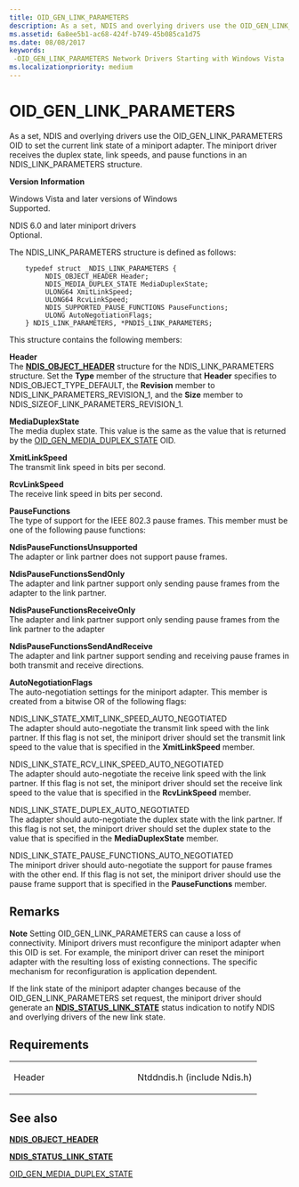 ```yaml
---
title: OID_GEN_LINK_PARAMETERS
description: As a set, NDIS and overlying drivers use the OID_GEN_LINK_PARAMETERS OID to set the current link state of a miniport adapter. The miniport driver receives the duplex state, link speeds, and pause functions in an NDIS_LINK_PARAMETERS structure.
ms.assetid: 6a8ee5b1-ac68-424f-b749-45b085ca1d75
ms.date: 08/08/2017
keywords: 
 -OID_GEN_LINK_PARAMETERS Network Drivers Starting with Windows Vista
ms.localizationpriority: medium
---
```


# OID\_GEN\_LINK\_PARAMETERS


As a set, NDIS and overlying drivers use the OID\_GEN\_LINK\_PARAMETERS OID to set the current link state of a miniport adapter. The miniport driver receives the duplex state, link speeds, and pause functions in an NDIS\_LINK\_PARAMETERS structure.

**Version Information**

<a href="" id="windows-vista-and-later-versions-of-windows"></a>Windows Vista and later versions of Windows  
Supported.

<a href="" id="ndis-6-0-and-later-miniport-drivers"></a>NDIS 6.0 and later miniport drivers  
Optional.

The NDIS\_LINK\_PARAMETERS structure is defined as follows:

```ManagedCPlusPlus
    typedef struct _NDIS_LINK_PARAMETERS {
         NDIS_OBJECT_HEADER Header;
         NDIS_MEDIA_DUPLEX_STATE MediaDuplexState;
         ULONG64 XmitLinkSpeed;
         ULONG64 RcvLinkSpeed;
         NDIS_SUPPORTED_PAUSE_FUNCTIONS PauseFunctions;
         ULONG AutoNegotiationFlags;
    } NDIS_LINK_PARAMETERS, *PNDIS_LINK_PARAMETERS;
```




This structure contains the following members:

<a href="" id="header"></a>**Header**  
The [**NDIS\_OBJECT\_HEADER**](https://docs.microsoft.com/windows-hardware/drivers/ddi/ntddndis/ns-ntddndis-_ndis_object_header) structure for the NDIS\_LINK\_PARAMETERS structure. Set the **Type** member of the structure that **Header** specifies to NDIS\_OBJECT\_TYPE\_DEFAULT, the **Revision** member to NDIS\_LINK\_PARAMETERS\_REVISION\_1, and the **Size** member to NDIS\_SIZEOF\_LINK\_PARAMETERS\_REVISION\_1.

<a href="" id="mediaduplexstate"></a>**MediaDuplexState**  
The media duplex state. This value is the same as the value that is returned by the [OID\_GEN\_MEDIA\_DUPLEX\_STATE](oid-gen-media-duplex-state.md) OID.

<a href="" id="xmitlinkspeed"></a>**XmitLinkSpeed**  
The transmit link speed in bits per second.

<a href="" id="rcvlinkspeed"></a>**RcvLinkSpeed**  
The receive link speed in bits per second.

<a href="" id="pausefunctions"></a>**PauseFunctions**  
The type of support for the IEEE 802.3 pause frames. This member must be one of the following pause functions:

<a href="" id="ndispausefunctionsunsupported"></a>**NdisPauseFunctionsUnsupported**  
The adapter or link partner does not support pause frames.

<a href="" id="ndispausefunctionssendonly"></a>**NdisPauseFunctionsSendOnly**  
The adapter and link partner support only sending pause frames from the adapter to the link partner.

<a href="" id="ndispausefunctionsreceiveonly"></a>**NdisPauseFunctionsReceiveOnly**  
The adapter and link partner support only sending pause frames from the link partner to the adapter

<a href="" id="ndispausefunctionssendandreceive"></a>**NdisPauseFunctionsSendAndReceive**  
The adapter and link partner support sending and receiving pause frames in both transmit and receive directions.

<a href="" id="autonegotiationflags"></a>**AutoNegotiationFlags**  
The auto-negotiation settings for the miniport adapter. This member is created from a bitwise OR of the following flags:

<a href="" id="ndis-link-state-xmit-link-speed-auto-negotiated"></a>NDIS\_LINK\_STATE\_XMIT\_LINK\_SPEED\_AUTO\_NEGOTIATED  
The adapter should auto-negotiate the transmit link speed with the link partner. If this flag is not set, the miniport driver should set the transmit link speed to the value that is specified in the **XmitLinkSpeed** member.

<a href="" id="ndis-link-state-rcv-link-speed-auto-negotiated"></a>NDIS\_LINK\_STATE\_RCV\_LINK\_SPEED\_AUTO\_NEGOTIATED  
The adapter should auto-negotiate the receive link speed with the link partner. If this flag is not set, the miniport driver should set the receive link speed to the value that is specified in the **RcvLinkSpeed** member.

<a href="" id="ndis-link-state-duplex-auto-negotiated"></a>NDIS\_LINK\_STATE\_DUPLEX\_AUTO\_NEGOTIATED  
The adapter should auto-negotiate the duplex state with the link partner. If this flag is not set, the miniport driver should set the duplex state to the value that is specified in the **MediaDuplexState** member.

<a href="" id="ndis-link-state-pause-functions-auto-negotiated"></a>NDIS\_LINK\_STATE\_PAUSE\_FUNCTIONS\_AUTO\_NEGOTIATED  
The miniport driver should auto-negotiate the support for pause frames with the other end. If this flag is not set, the miniport driver should use the pause frame support that is specified in the **PauseFunctions** member.

Remarks
-------

**Note**  Setting OID\_GEN\_LINK\_PARAMETERS can cause a loss of connectivity. Miniport drivers must reconfigure the miniport adapter when this OID is set. For example, the miniport driver can reset the miniport adapter with the resulting loss of existing connections. The specific mechanism for reconfiguration is application dependent.



If the link state of the miniport adapter changes because of the OID\_GEN\_LINK\_PARAMETERS set request, the miniport driver should generate an [**NDIS\_STATUS\_LINK\_STATE**](https://docs.microsoft.com/windows-hardware/drivers/network/ndis-status-link-state) status indication to notify NDIS and overlying drivers of the new link state.

Requirements
------------

<table>
<colgroup>
<col width="50%" />
<col width="50%" />
</colgroup>
<tbody>
<tr class="odd">
<td><p>Header</p></td>
<td>Ntddndis.h (include Ndis.h)</td>
</tr>
</tbody>
</table>

## See also


[**NDIS\_OBJECT\_HEADER**](https://docs.microsoft.com/windows-hardware/drivers/ddi/ntddndis/ns-ntddndis-_ndis_object_header)

[**NDIS\_STATUS\_LINK\_STATE**](https://docs.microsoft.com/windows-hardware/drivers/network/ndis-status-link-state)

[OID\_GEN\_MEDIA\_DUPLEX\_STATE](oid-gen-media-duplex-state.md)









